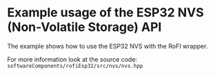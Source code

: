# Example usage of the ESP32 NVS (Non-Volatile Storage) API

The example shows how to use the ESP32 NVS with the RoFI wrapper.

For more information look at the source code: `softwareComponents/rofiEsp32/src/nvs/nvs.hpp`
